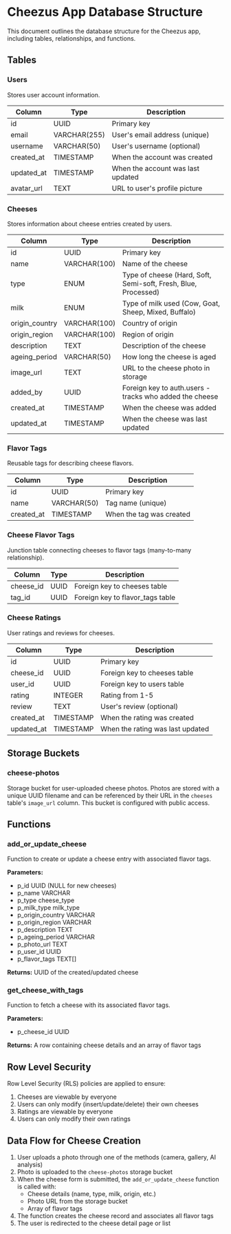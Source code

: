 # Cheezus App Database Structure

This document outlines the database structure for the Cheezus app, including tables, relationships, and functions.

## Tables

### Users
Stores user account information.

| Column | Type | Description |
|--------|------|------------|
| id | UUID | Primary key |
| email | VARCHAR(255) | User's email address (unique) |
| username | VARCHAR(50) | User's username (optional) |
| created_at | TIMESTAMP | When the account was created |
| updated_at | TIMESTAMP | When the account was last updated |
| avatar_url | TEXT | URL to user's profile picture |

### Cheeses
Stores information about cheese entries created by users.

| Column | Type | Description |
|--------|------|------------|
| id | UUID | Primary key |
| name | VARCHAR(100) | Name of the cheese |
| type | ENUM | Type of cheese (Hard, Soft, Semi-soft, Fresh, Blue, Processed) |
| milk | ENUM | Type of milk used (Cow, Goat, Sheep, Mixed, Buffalo) |
| origin_country | VARCHAR(100) | Country of origin |
| origin_region | VARCHAR(100) | Region of origin |
| description | TEXT | Description of the cheese |
| ageing_period | VARCHAR(50) | How long the cheese is aged |
| image_url | TEXT | URL to the cheese photo in storage |
| added_by | UUID | Foreign key to auth.users - tracks who added the cheese |
| created_at | TIMESTAMP | When the cheese was added |
| updated_at | TIMESTAMP | When the cheese was last updated |

### Flavor Tags
Reusable tags for describing cheese flavors.

| Column | Type | Description |
|--------|------|------------|
| id | UUID | Primary key |
| name | VARCHAR(50) | Tag name (unique) |
| created_at | TIMESTAMP | When the tag was created |

### Cheese Flavor Tags
Junction table connecting cheeses to flavor tags (many-to-many relationship).

| Column | Type | Description |
|--------|------|------------|
| cheese_id | UUID | Foreign key to cheeses table |
| tag_id | UUID | Foreign key to flavor_tags table |

### Cheese Ratings
User ratings and reviews for cheeses.

| Column | Type | Description |
|--------|------|------------|
| id | UUID | Primary key |
| cheese_id | UUID | Foreign key to cheeses table |
| user_id | UUID | Foreign key to users table |
| rating | INTEGER | Rating from 1-5 |
| review | TEXT | User's review (optional) |
| created_at | TIMESTAMP | When the rating was created |
| updated_at | TIMESTAMP | When the rating was last updated |

## Storage Buckets

### cheese-photos
Storage bucket for user-uploaded cheese photos. Photos are stored with a unique UUID filename and can be referenced by their URL in the `cheeses` table's `image_url` column. This bucket is configured with public access.

## Functions

### add_or_update_cheese
Function to create or update a cheese entry with associated flavor tags.

**Parameters:**
- p_id UUID (NULL for new cheeses)
- p_name VARCHAR
- p_type cheese_type
- p_milk_type milk_type
- p_origin_country VARCHAR
- p_origin_region VARCHAR
- p_description TEXT
- p_ageing_period VARCHAR
- p_photo_url TEXT
- p_user_id UUID
- p_flavor_tags TEXT[]

**Returns:** UUID of the created/updated cheese

### get_cheese_with_tags
Function to fetch a cheese with its associated flavor tags.

**Parameters:**
- p_cheese_id UUID

**Returns:** A row containing cheese details and an array of flavor tags

## Row Level Security

Row Level Security (RLS) policies are applied to ensure:
1. Cheeses are viewable by everyone
2. Users can only modify (insert/update/delete) their own cheeses
3. Ratings are viewable by everyone
4. Users can only modify their own ratings

## Data Flow for Cheese Creation

1. User uploads a photo through one of the methods (camera, gallery, AI analysis)
2. Photo is uploaded to the `cheese-photos` storage bucket
3. When the cheese form is submitted, the `add_or_update_cheese` function is called with:
   - Cheese details (name, type, milk, origin, etc.)
   - Photo URL from the storage bucket
   - Array of flavor tags
4. The function creates the cheese record and associates all flavor tags
5. The user is redirected to the cheese detail page or list

